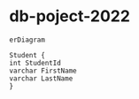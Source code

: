 # db-poject-2022

```mermaid
erDiagram

Student {
int StudentId
varchar FirstName
varchar LastName
}
```
